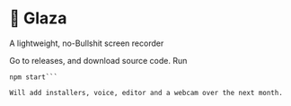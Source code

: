 # 👀 Glaza
A lightweight, no-Bullshit screen recorder

Go to releases, and download source code. Run
```npm i
npm start```

Will add installers, voice, editor and a webcam over the next month.
